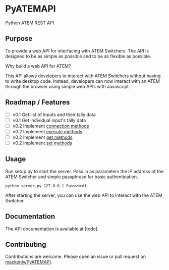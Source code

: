 # PyATEMAPI
 Python ATEM REST API

## Purpose
To provide a web API for interfacing with ATEM Switchers. The API is designed to be as simple as possible and to be as flexible as possible.

Why build a web API for ATEM?

This API allows developers to interact with ATEM Switchers without having to write desktop code. Instead, developers can now interact with an ATEM through the browser using simple web APIs with Javascript.

## Roadmap / Features
- [ ] v0.1 Get list of inputs and their tally data
- [ ] v0.1 Get individual input's tally data
- [ ] v0.2 Implement [connection methods](https://clvlabs.github.io/PyATEMMax/docs/methods/connect/)
- [ ] v0.2 Implement [execute methods](https://clvlabs.github.io/PyATEMMax/docs/methods/exec/)
- [ ] v0.2 Implement [get methods](https://clvlabs.github.io/PyATEMMax/docs/data/)
- [ ] v0.2 Implement [set methods](https://clvlabs.github.io/PyATEMMax/docs/methods/set/)

## Usage
Run setup.py to start the server. Pass in as parameters the IP address of the ATEM Switcher and simple passphrase for basic authentication.

```python server.py 127.0.0.1 Password1```

After starting the server, you can use the web API to interact with the ATEM Switcher.

## Documentation
The API documentation is available at [todo].

## Contributing
Contributions are welcome. Please open an issue or pull request on [mackenly/PyATEMAPI](https://github.com/mackenly/PyATEMAPI).
